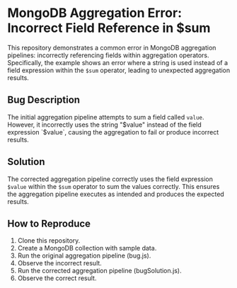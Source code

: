# MongoDB Aggregation Error: Incorrect Field Reference in $sum

This repository demonstrates a common error in MongoDB aggregation pipelines: incorrectly referencing fields within aggregation operators. Specifically, the example shows an error where a string is used instead of a field expression within the `$sum` operator, leading to unexpected aggregation results.

## Bug Description
The initial aggregation pipeline attempts to sum a field called `value`.  However, it incorrectly uses the string "$value" instead of the field expression `$value`, causing the aggregation to fail or produce incorrect results.

## Solution
The corrected aggregation pipeline correctly uses the field expression `$value` within the `$sum` operator to sum the values correctly. This ensures the aggregation pipeline executes as intended and produces the expected results.

## How to Reproduce
1.  Clone this repository.
2.  Create a MongoDB collection with sample data.
3.  Run the original aggregation pipeline (bug.js).
4.  Observe the incorrect result.
5.  Run the corrected aggregation pipeline (bugSolution.js).
6.  Observe the correct result.